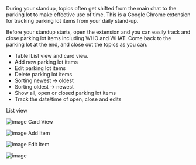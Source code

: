During your standup, topics often get shifted from the main chat to the parking lot to make effective use of time. This is a Google Chrome extension for tracking parking lot items from your daily stand-up.

Before your standup starts, open the extension and you can easily track and close parking lot items including WHO and WHAT. Come back to the parking lot at the end, and close out the topics as you can.

- Table lList view and card view.
- Add new parking lot items
- Edit parking lot items
- Delete parking lot items
- Sorting newest -> oldest
- Sorting oldest -> newest
- Show all, open or closed parking lot items
- Track the date/time of open, close and edits
  
List view 

![image](https://github.com/user-attachments/assets/b3cd8167-c51b-493b-85d2-4da89468d270)
Card View

![image](https://github.com/user-attachments/assets/bf64fcef-ad0b-4b86-a5a9-6e4e08ede2b9)
Add Item

![image](https://github.com/user-attachments/assets/1c8a13e1-6cb0-419b-b66d-3a2ece74b3a8)
Edit Item

![image](https://github.com/user-attachments/assets/ce0e2ba0-9ab4-4e5e-8b19-f792e21a9639)


